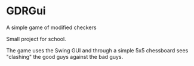 # GDRGui
A simple game of modified checkers

Small project for school.

The game uses the Swing GUI and through a simple 5x5 chessboard sees "clashing" the good guys against the bad guys.
